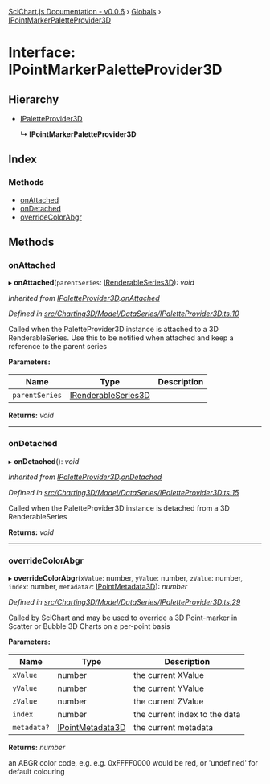 [SciChart.js Documentation - v0.0.6](../README.md) › [Globals](../globals.md) › [IPointMarkerPaletteProvider3D](ipointmarkerpaletteprovider3d.md)

# Interface: IPointMarkerPaletteProvider3D

## Hierarchy

* [IPaletteProvider3D](ipaletteprovider3d.md)

  ↳ **IPointMarkerPaletteProvider3D**

## Index

### Methods

* [onAttached](ipointmarkerpaletteprovider3d.md#onattached)
* [onDetached](ipointmarkerpaletteprovider3d.md#ondetached)
* [overrideColorAbgr](ipointmarkerpaletteprovider3d.md#overridecolorabgr)

## Methods

###  onAttached

▸ **onAttached**(`parentSeries`: [IRenderableSeries3D](irenderableseries3d.md)): *void*

*Inherited from [IPaletteProvider3D](ipaletteprovider3d.md).[onAttached](ipaletteprovider3d.md#onattached)*

*Defined in [src/Charting3D/Model/DataSeries/IPaletteProvider3D.ts:10](https://github.com/ABTSoftware/SciChart.Dev/blob/272ab7fc7f/Web/src/SciChart/src/Charting3D/Model/DataSeries/IPaletteProvider3D.ts#L10)*

Called when the PaletteProvider3D instance is attached to a 3D RenderableSeries.
Use this to be notified when attached and keep a reference to the parent series

**Parameters:**

Name | Type | Description |
------ | ------ | ------ |
`parentSeries` | [IRenderableSeries3D](irenderableseries3d.md) |   |

**Returns:** *void*

___

###  onDetached

▸ **onDetached**(): *void*

*Inherited from [IPaletteProvider3D](ipaletteprovider3d.md).[onDetached](ipaletteprovider3d.md#ondetached)*

*Defined in [src/Charting3D/Model/DataSeries/IPaletteProvider3D.ts:15](https://github.com/ABTSoftware/SciChart.Dev/blob/272ab7fc7f/Web/src/SciChart/src/Charting3D/Model/DataSeries/IPaletteProvider3D.ts#L15)*

Called when the PaletteProvider3D instance is detached from a 3D RenderableSeries

**Returns:** *void*

___

###  overrideColorAbgr

▸ **overrideColorAbgr**(`xValue`: number, `yValue`: number, `zValue`: number, `index`: number, `metadata?`: [IPointMetadata3D](ipointmetadata3d.md)): *number*

*Defined in [src/Charting3D/Model/DataSeries/IPaletteProvider3D.ts:29](https://github.com/ABTSoftware/SciChart.Dev/blob/272ab7fc7f/Web/src/SciChart/src/Charting3D/Model/DataSeries/IPaletteProvider3D.ts#L29)*

Called by SciChart and may be used to override a 3D Point-marker in Scatter or
Bubble 3D Charts on a per-point basis

**Parameters:**

Name | Type | Description |
------ | ------ | ------ |
`xValue` | number | the current XValue |
`yValue` | number | the current YValue |
`zValue` | number | the current ZValue |
`index` | number | the current index to the data |
`metadata?` | [IPointMetadata3D](ipointmetadata3d.md) | the current metadata |

**Returns:** *number*

an ABGR color code, e.g. e.g. 0xFFFF0000 would be red, or 'undefined' for default colouring
